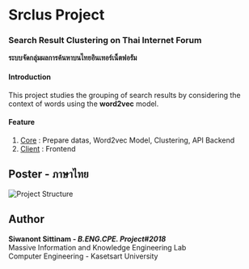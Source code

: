 # Srclus Project

### Search Result Clustering on Thai Internet Forum
**ระบบจัดกลุ่มผลการค้นหาบนไทยอินเทอร์เน็ตฟอรัม**

#### Introduction 

This project studies the grouping of search results by considering the context of words using the **word2vec** model. 

#### Feature
1. [Core](core/) : Prepare datas, Word2vec Model, Clustering, API Backend
2. [Client](client/) : Frontend

## Poster - ภาษาไทย
![Project Structure](https://lh3.googleusercontent.com/w_rIuxzc4qz09EsDw-L8tyd55FDOFkYeguQpyEuhnKVTy40tioFMoDTE54BSXOXTxh8NL0WiWGHJ-BOj6z7NBv-Dh9dasDCKSirMrLBv22aHighUIx9KX6CqtsEZ_9Za95Tq929wrghWSm5P1w4V9_H_gXk0LUjFZmyslRaLeZBqFy2bx4OH-0VhuO7UKb5XNsXq3WDNcv5KRWlkMI3FiH33sPCmffhnjQLt_AqCKYkm7vL9rKNck4uyPGo5HZHFu01tYAKg9BAFf5eBp2wpz_kUTh-iO8yppzVE4zqm9EVpZXO2L1QdjbLZgKdWUNs4mzgJ8KEanBnediVWNQJRObdaqOhvgGw7z0xEITViXhXB47J8ewwuQtSrCcXJWnn-QzjMmbEwlDOKqo_sVDZcmrLWmq1Dlwea4MTX1CWAlUecZwDEEKwUELWBSFw7JJGbtWdTqa0gXiS1sqk2C9fTwN0GRZjEab4KBgdpI7Ctj0uDKBBkSRxQRJdKka_eUSP2tBQDgY6Xkq7JDZAET65CYU9FkB2yHlu5EiU0gJVsUbd6YEByE3jPxs-PrLX3k13_ukM0UcuyFGEvAEmIYrtc_IdHrbBZgtYrGtHNGEcpcWM47qqnPIkEu5KOvKGZ7YYsXdBz-EBCDbZT0rWZ_eAhbDzYP-toiWHY0y2Ngaj8HY_IR-hLQ8OvChqzXHgy_oWHv6AK6JMAppBaqrzGzbZHGscCtg=w1396-h1974-no)


## Author

**Siwanont Sittinam - _B.ENG.CPE. Project#2018_**\
Massive Information and Knowledge Engineering Lab\
Computer Engineering - Kasetsart University 